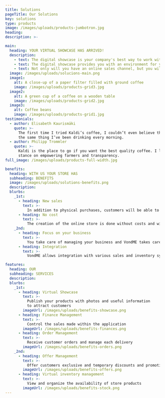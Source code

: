 ```yaml
---
title: Solutions
pageTitle: Our Solutions
key: solutions
type: products
image: /images/uploads/products-jumbotron.jpg
heading:
description: >-

main:
  heading: YOUR VIRTUAL SHOWCASE HAS ARRIVED!
  description:
    - text: The digital showcase is your company's best way to work with e-commerce without spending a lot of money on developers and maintenance.
    - text: The digital showcase provides you with an environment for you to register your store's products and easily sell online. It will be available on your customer's mobile phone whenever he wants to consult your products, prices, services and finalize a purchase with your store.
    - text: Not only will you have an online sales channel, but you will also be entered into the largest local electronic mall! Be seen, remembered and increase your revenue!
  image: /images/uploads/solucions-main.png
  image1:
    alt: A close-up of a paper filter filled with ground coffee
    image: /images/uploads/products-grid3.jpg
  image2:
    alt: A green cup of a coffee on a wooden table
    image: /images/uploads/products-grid2.jpg
  image3:
    alt: Coffee beans
    image: /images/uploads/products-grid1.jpg
testimonials:
  - author: Elisabeth Kaurismäki
    quote: >-
      The first time I tried Kaldi’s coffee, I couldn’t even believe that was
      the same thing I’ve been drinking every morning.
  - author: Philipp Trommler
    quote: >-
      Kaldi is the place to go if you want the best quality coffee. I love their
      stance on empowering farmers and transparency.
full_image: /images/uploads/products-full-width.jpg

benefits:
  heading: WITH US YOUR STORE HAS
  subheading: BENEFITS
  image: /images/uploads/solutions-benefits.png
  description:
  blurbs:
    _1st:
      - heading: New sales
        text: >-
          In addition to physical purchases, customers will be able to buy online
      - heading: No cost
        text: >-
          The creation of the online store is done without costs and without bureaucracy
    _2nd:
      - heading: Focus on your business
        text: >-
          You take care of managing your business and VondME takes care of the technology
      - heading: Integration
        text: >-
          VondME allows integration with various sales and inventory systems

features:
  heading: OUR
  subheading: SERVICES
  description:
  blurbs:
    _1st:
      - heading: Virtual Showcase
        text: >-
          Publish your products with photos and useful information
          to attract customers
        imageUrl: /images/uploads/benefits-showcase.png
      - heading: Finance Management
        text: >-
          Control the sales made within the application
        imageUrl: /images/uploads/benefits-finances.png
      - heading: Order Management
        text: >-
          Receive customer orders and manage each delivery
        imageUrl: /images/uploads/benefits-orders.png
    _2nd:
      - heading: Offer Management
        text: >-
          Offer customers exclusive and temporary discounts and promotions
        imageUrl: /images/uploads/benefits-offers.png
      - heading: Virtual inventory management
        text: >-
          View and organize the availability of store products
        imageUrl: /images/uploads/benefits-stock.png
---
```

